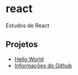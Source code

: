 # react
Estudos de React
<h2>Projetos</h2>
<ul>
    <li><a href="https://github.com/andrefelizardo/react/tree/master/hello-world">Hello World</a></li>
    <li><a href="https://github.com/andrefelizardo/react/tree/master/info-usuario-github">Informações do Github</a></li>
</ul>